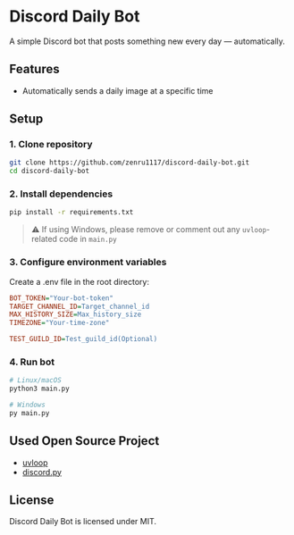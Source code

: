 # Discord Daily Bot
A simple Discord bot that posts something new every day — automatically.  

## Features
- Automatically sends a daily image at a specific time  

## Setup
### 1. Clone repository

``` bash
git clone https://github.com/zenru1117/discord-daily-bot.git
cd discord-daily-bot
```

### 2. Install dependencies
``` bash
pip install -r requirements.txt
```
>⚠️ If using Windows, please remove or comment out any `uvloop`-related code in `main.py`

### 3. Configure environment variables
Create a .env file in the root directory:
``` ini
BOT_TOKEN="Your-bot-token"
TARGET_CHANNEL_ID=Target_channel_id
MAX_HISTORY_SIZE=Max_history_size
TIMEZONE="Your-time-zone"

TEST_GUILD_ID=Test_guild_id(Optional)
```

### 4. Run bot
``` bash
# Linux/macOS
python3 main.py

# Windows
py main.py
```

## Used Open Source Project
- [uvloop](https://github.com/MagicStack/uvloop)
- [discord.py](https://github.com/Rapptz/discord.py)

## License
Discord Daily Bot is licensed under MIT.